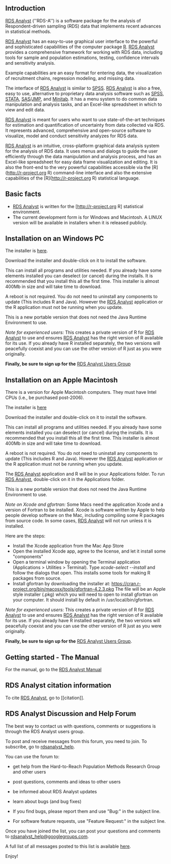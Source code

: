 ## Introduction

<u>RDS Analyst</u> (''RDS-A'') is a software package for the analysis of
Respondent-driven sampling (RDS) data that implements recent advances in
statistical methods.

<u>RDS Analyst</u> has an easy-to-use graphical user interface to the powerful and sophisticated capabilities of the computer package [R](https://r-project.org).  <u>RDS Analyst</u> provides a comprehensive framework for working with RDS data, including tools for sample and population estimations, testing, confidence intervals and sensitivity analysis.

Example capabilities are an easy format for entering data, the visualization of
recruitment chains, regression modeling, and missing data.

The interface of <u>RDS Analyst</u> is similar to [SPSS](http://www.spss.com/). <u>RDS Analyst</u> is
also a free, easy to use, alternative to proprietary data analysis software
such as [SPSS](http://www.spss.com/), [STATA](http://www.stata.com/),
[SAS](http://www.sas.com/)/[JMP](http://www.jmp.com/), and
[Minitab](http://www.minitab.com/). It has a menu system to do common data
manipulation and analysis tasks, and an Excel-like spreadsheet in which to view
and edit data.

<u>RDS Analyst</u> is meant for users who want to use state-of-the-art techniques for
estimation and quantification of uncertainty from data collected via RDS. It
represents advanced, comprehensive and open-source software to visualize, model
and conduct sensitivity analyzes for RDS data.

<u>RDS Analyst</u> is an intuitive, cross-platform graphical data analysis system for
the analysis of RDS data. It uses menus and dialogs to guide the user
efficiently through the data manipulation and analysis process, and has an
Excel-like spreadsheet for easy data frame visualization and editing. It is
also the front-end to the very powerful capabilities accessible via the
[R](http://r-project.org R) command-line interface and also the extensive
capabilities of the [R](http://r-project.org R) statistical language.

## Basic facts
* <u>RDS Analyst</u> is written for the [http://r-project.org R] statistical environment.
* The current development form is for Windows and Macintosh. A LINUX version will be available in installers when it is released publicly.

## Installation on an Windows PC

The installer is [here](http://www.stat.ucla.edu/~handcock/hpmrg/software/RDSAnalystSetup.0.72.exe).

<!--http://neolab.stat.ucla.edu/cranstats/RdsAnalystSetup.0.42.exe -->
<!--http://hpmrg.org/software/RDSAnalystSetup.0.7.exe-->

Download the installer and double-click on it to install the software. 

This can install all programs and utilities needed. If you already have some elements installed you can deselect (or cancel) during the installs. It is recommended that you install this all the first time. This installer is almost 400Mb in size and will take time to download.

A reboot is not required. You do not need to uninstall any components to update (This includes R and Java). However the <u>RDS Analyst</u> application or the R application must not be running when you update.

<!--- After you install, you <b>should</b> use the updater to keep your installation to the latest version of the packages:-->
<!---* Download the <u>RDS Analyst</u> Updater: http://hpmrg.org/software/RDSAnalystUpdater.0.62.exe-->
<!--- This just installs minor updates for the core packages (that is, anything that has changed since the full install was made). It will typically be a few Mb in size.-->
<!---After you install, you <b>should</b> use the updater to keep your installation to the latest version of the packages:-->
<!--->
<!--* Download the <u>RDS Analyst</u> Updater: http://hpmrg.org/software/RDSAnalystUpdater.0.62.exe-->
<!--->
<!--This just installs minor updates for the core packages (that is, anything that has changed since the full install was made). It will typically be a few Mb in size.-->
<!---->
<!-- You need the Java Runtime Environment to use  <u>RDS Analyst</u>. You can check to see if you have java installed at http://javatester.org/version.html-->
<!-- If you get the message <i>A JRE has been found. Do you want to install another one anyway?</i>, it means that Java is already installed. In this case, click <i>No</i> so as to not reinstall it.-->
This is a new portable version that does not need  the Java Runtime Environment to use.
<!-- You need the Java Runtime Environment to use  <u>RDS Analyst</u>. You can check to see if you have the right java installed through the Windows Start menu:-->
<!-- # Launch the <b>Windows Start</b> menu-->
<!-- # Click on <b>All Apps</b>-->
<!-- # Find the <b>Java</b> program listing-->
<!-- # Click <b>About Java</b> to see the Java version -->
<!-- If you get a result like [[Media:RDSA_MAC_Java.png|this]], it means that Java is correctly installed.If there is no <b>Java</b> listing or an earlier version number you do not have Java correctly installed. In this case, in the installer click <i>Yes</i> so as to install it -->

<!--  If you do not have Administrator privileges and the Java Runtime Environment is not installed then you will not be able to run  <u>RDS Analyst</u>. -->


*Note for experienced users:*
This creates a private version of R for <u>RDS Analyst</u> to use and ensures <u>RDS Analyst</u> has the right version of R available for its use.  If you already have R installed separately, the two versions will peacefully coexist and you can use the other version of R just as you were originally.

<b>Finally, be sure to sign up for the</b> [RDS Analyst Users Group](#rdsa-help)

## Installation on an Apple Macintosh

There is a version for Apple Macintosh computers. They must have Intel CPUs (i.e., be purchased post-2006). 

The installer is [here](http://www.stat.ucla.edu/~handcock/hpmrg/software/RDSAnalystInstaller.0.72.dmg)

<!--http://hpmrg.org/software/RDSAnalystInstaller.0.71.dmg-->

Download the installer and double-click on it to install the software. 

This can install all programs and utilities needed. If you already have some elements installed you can deselect (or cancel) during the installs. It is recommended that you install this all the first time. This installer is almost 400Mb in size and will take time to download.

A reboot is not required. You do not need to uninstall any components to update (This includes R and Java). However the <u>RDS Analyst</u> application or the R application must not be running when you update.

The <u>RDS Analyst</u> application and R will be in your Applications folder. To run <u>RDS Analyst</u>, double-click on it in the Applications folder.

This is a new portable version that does not need the Java Runtime Environment to use.

*Note on Xcode and gfortran:*
Some Macs need the application Xcode and a version of Fortran to be installed. Xcode is software written by Apple to help people develop software on the Mac, including compiling some R packages from source code. In some cases, <u>RDS Analyst</u> will not run unless it is installed.

Here are the steps:

* Install the Xcode application from the Mac App Store
* Open the installed Xcode app, agree to the license, and let it install some "components"
* Open a terminal window by opening the Terminal application (Applications > Utilities > Terminal).
Type <i>xcode-select --install</i> and follow the dialogs that open. This installs some tools for making R packages from source.
* Install gfortran by downloading the installer at:  https://cran.r-project.org/bin/macosx/tools/gfortran-4.2.3.pkg
The file will be an Apple style installer (.pkg) which you will need to open to install gfortran on your computer.
It should install by default in /usr/local/bin/gfortran.

*Note for experienced users:*
This creates a private version of R for <u>RDS Analyst</u> to use and ensures <u>RDS Analyst</u> has the right version of R available for its use.  If you already have R installed separately, the two versions will peacefully coexist and you can use the other version of R just as you were originally.

<!--After you install, you <b>should</b> use the updater to keep your installation to the latest version of the packages:-->
<!---->
<!--* Download the <u>RDS Analyst</u> Updater: http://hpmrg.org/software/RDSAnalystUpdater.0.51.dmg-->
<!--** It should mount as a disk-image. Double-click on the installer in it (i.e., "RDSAnalystUpdater") to install the software.-->
<!---->
<!--This just installs the core packages (that is, anything that has changed since the full install was made). It will typically be 15 Mb in size.-->
<!---->
<!--Note: To use <u>RDS Analyst</u>, you need Java installed on your Mac. If you are using Mac OS X 10.6 and below, Apple's Java comes pre-installed. If you are using -->
<!-- Mac OS X 10.7 (Lion) or Mac OS X 10.8 (Mountain Lion) and above then Java is not pre-installed.-->
<!-- To get the latest Java 7 from Oracle, you will need Mac OS X 10.7.3 and above. -->
<!-- If you have Java 7, you will see a Java icon under System Preferences.--> 
<!-- To install Java version 6, open the "Java Preferences.app" located in the Applications > Utilities folder on your Mac. It will ask if you want to install Java if it is not already there. Accept its invitation.-->

<!-- Here is an installation video (coming). -->

<b>Finally, be sure to sign up for the</b> [RDS Analyst Users Group](#rdsa-help).

## Getting started - The Manual

For the manual, go to the [RDS Analyst Manual](http://www.deducer.org/pmwiki/pmwiki.php?n=Main.RDSAnalyst)

## RDS Analyst citation information

To cite <u>RDS Analyst</u>, go to [[citation]].

## RDS Analyst Discussion and Help Forum
<a name="rdsa-help"></a>

The best way to contact us with questions, comments or suggestions is through the RDS Analyst users group.

To post and receive messages from this forum, you need to join. To subscribe, go to
[rdsanalyst_help](https://groups.google.com/forum/?hl=en#!forum/rdsanalyst_help).

You can use the forum to:

* get help from the Hard-to-Reach Population Methods Research Group and other users
* post questions, comments and ideas to other users
* be informed about RDS Analyst updates
* learn about bugs (and bug fixes) 

* If you find bugs, please report them and use "Bug:" in the subject line. 
* For software feature requests, use "Feature Request:" in the subject line.

Once you have joined the list, you can post your questions and comments to [rdsanalyst_help@googlegroups.com](mailto:rdsanalyst_help@googlegroups.com).

A full list of all messages posted to this list is available [here](http://groups.google.com/group/rdsanalyst_help).

Enjoy!